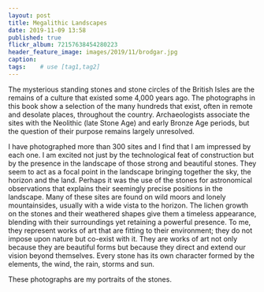 ```yaml
---
layout: post
title: Megalithic Landscapes
date: 2019-11-09 13:58
published: true
flickr_album: 72157638454280223
header_feature_image: images/2019/11/brodgar.jpg
caption:
tags:    # use [tag1,tag2]
---
```


The mysterious standing stones and stone circles of the British Isles are the remains of a culture that existed some 4,000 years ago. The photographs in this book show a selection of the many hundreds that exist, often in remote and desolate places, throughout the country. Archaeologists associate the sites with the Neolithic (late Stone Age) and early Bronze Age periods, but the question of their purpose remains largely unresolved.

I have photographed more than 300 sites and I find that I am impressed by each one. I am excited not just by the technological feat of construction but by the presence in the landscape of those strong and beautiful stones. They seem to act as a focal point in the landscape bringing together the sky, the horizon and the land. Perhaps it was the use of the stones for astronomical observations that explains their seemingly precise positions in the landscape. Many of these sites are found on wild moors and lonely mountainsides, usually with a wide vista to the horizon. The lichen growth on the stones and their weathered shapes give them a timeless appearance, blending with their surroundings yet retaining a powerful presence. To me, they represent works of art that are fitting to their environment; they do not impose upon nature but co-exist with it. They are works of art not only because they are beautiful forms but because they direct and extend our vision beyond themselves. Every stone has its own character formed by the elements, the wind, the rain, storms and sun.

These photographs are my portraits of the stones.
